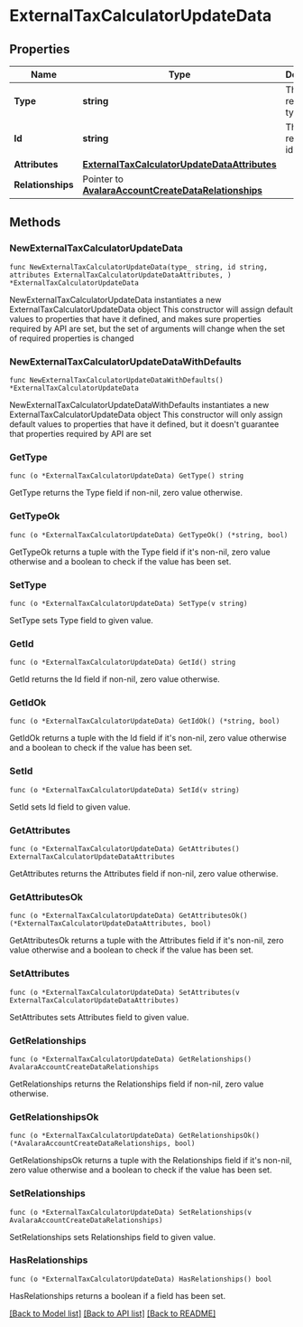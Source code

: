 # ExternalTaxCalculatorUpdateData

## Properties

Name | Type | Description | Notes
------------ | ------------- | ------------- | -------------
**Type** | **string** | The resource&#39;s type | 
**Id** | **string** | The resource&#39;s id | 
**Attributes** | [**ExternalTaxCalculatorUpdateDataAttributes**](ExternalTaxCalculatorUpdateDataAttributes.md) |  | 
**Relationships** | Pointer to [**AvalaraAccountCreateDataRelationships**](AvalaraAccountCreateDataRelationships.md) |  | [optional] 

## Methods

### NewExternalTaxCalculatorUpdateData

`func NewExternalTaxCalculatorUpdateData(type_ string, id string, attributes ExternalTaxCalculatorUpdateDataAttributes, ) *ExternalTaxCalculatorUpdateData`

NewExternalTaxCalculatorUpdateData instantiates a new ExternalTaxCalculatorUpdateData object
This constructor will assign default values to properties that have it defined,
and makes sure properties required by API are set, but the set of arguments
will change when the set of required properties is changed

### NewExternalTaxCalculatorUpdateDataWithDefaults

`func NewExternalTaxCalculatorUpdateDataWithDefaults() *ExternalTaxCalculatorUpdateData`

NewExternalTaxCalculatorUpdateDataWithDefaults instantiates a new ExternalTaxCalculatorUpdateData object
This constructor will only assign default values to properties that have it defined,
but it doesn't guarantee that properties required by API are set

### GetType

`func (o *ExternalTaxCalculatorUpdateData) GetType() string`

GetType returns the Type field if non-nil, zero value otherwise.

### GetTypeOk

`func (o *ExternalTaxCalculatorUpdateData) GetTypeOk() (*string, bool)`

GetTypeOk returns a tuple with the Type field if it's non-nil, zero value otherwise
and a boolean to check if the value has been set.

### SetType

`func (o *ExternalTaxCalculatorUpdateData) SetType(v string)`

SetType sets Type field to given value.


### GetId

`func (o *ExternalTaxCalculatorUpdateData) GetId() string`

GetId returns the Id field if non-nil, zero value otherwise.

### GetIdOk

`func (o *ExternalTaxCalculatorUpdateData) GetIdOk() (*string, bool)`

GetIdOk returns a tuple with the Id field if it's non-nil, zero value otherwise
and a boolean to check if the value has been set.

### SetId

`func (o *ExternalTaxCalculatorUpdateData) SetId(v string)`

SetId sets Id field to given value.


### GetAttributes

`func (o *ExternalTaxCalculatorUpdateData) GetAttributes() ExternalTaxCalculatorUpdateDataAttributes`

GetAttributes returns the Attributes field if non-nil, zero value otherwise.

### GetAttributesOk

`func (o *ExternalTaxCalculatorUpdateData) GetAttributesOk() (*ExternalTaxCalculatorUpdateDataAttributes, bool)`

GetAttributesOk returns a tuple with the Attributes field if it's non-nil, zero value otherwise
and a boolean to check if the value has been set.

### SetAttributes

`func (o *ExternalTaxCalculatorUpdateData) SetAttributes(v ExternalTaxCalculatorUpdateDataAttributes)`

SetAttributes sets Attributes field to given value.


### GetRelationships

`func (o *ExternalTaxCalculatorUpdateData) GetRelationships() AvalaraAccountCreateDataRelationships`

GetRelationships returns the Relationships field if non-nil, zero value otherwise.

### GetRelationshipsOk

`func (o *ExternalTaxCalculatorUpdateData) GetRelationshipsOk() (*AvalaraAccountCreateDataRelationships, bool)`

GetRelationshipsOk returns a tuple with the Relationships field if it's non-nil, zero value otherwise
and a boolean to check if the value has been set.

### SetRelationships

`func (o *ExternalTaxCalculatorUpdateData) SetRelationships(v AvalaraAccountCreateDataRelationships)`

SetRelationships sets Relationships field to given value.

### HasRelationships

`func (o *ExternalTaxCalculatorUpdateData) HasRelationships() bool`

HasRelationships returns a boolean if a field has been set.


[[Back to Model list]](../README.md#documentation-for-models) [[Back to API list]](../README.md#documentation-for-api-endpoints) [[Back to README]](../README.md)


